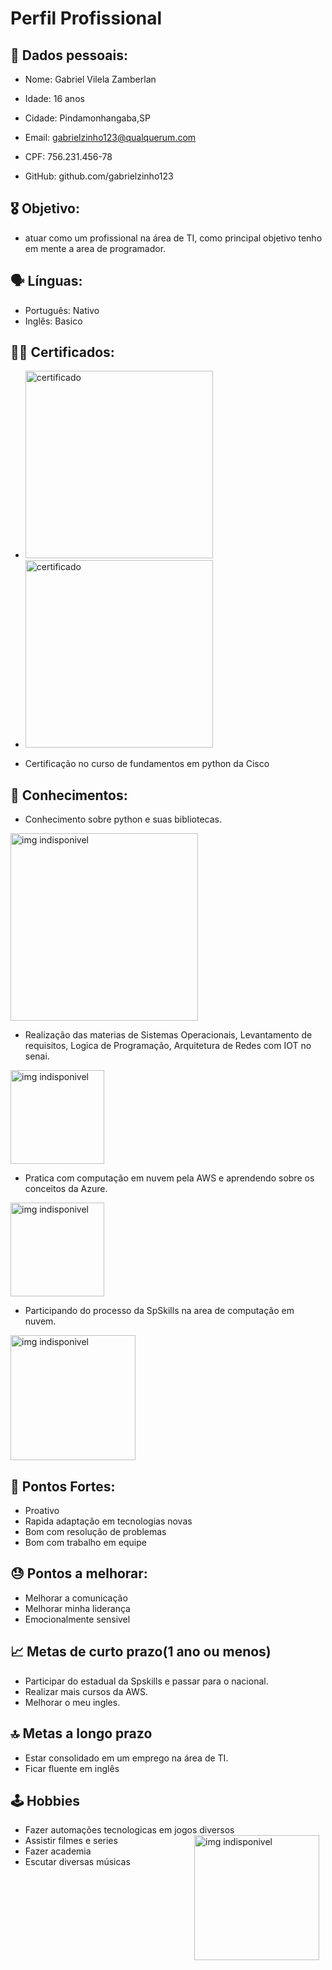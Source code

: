 # Perfil Profissional

## 🪪 Dados pessoais:
* Nome: Gabriel Vilela Zamberlan

* Idade: 16 anos 

* Cidade: Pindamonhangaba,SP

* Email: gabrielzinho123@qualquerum.com

* CPF: 756.231.456-78

* GitHub: github.com/gabrielzinho123

## 🎖 Objetivo:
* atuar como um profissional na área de TI, como principal objetivo tenho em mente a area de programador.

## 🗣 Línguas:
* Português: Nativo
* Inglês: Basico



## 🧑‍🎓 Certificados:
* <img src="https://images.credly.com/images/2f7b0627-48a0-4894-8d46-3245bdfe0463/image.png" alt="certificado" width="300"/>   

* <img src="https://images.credly.com/images/73e4a58b-a8ef-41a3-a7db-9183dd269882/image.png" alt="certificado" width="300"/> 

* Certificação no curso de fundamentos em python da Cisco

## 🧠 Conhecimentos:
* Conhecimento sobre python e suas bibliotecas.

<img src="https://www.h2kinfosys.com/blog/wp-content/uploads/2024/10/Python-01_2_1.png" alt="img indisponivel" width="300"/>


* Realização das materias de Sistemas Operacionais, Levantamento de requisitos, Logica de Programação, Arquitetura de Redes com IOT no senai.

<img src="https://cursophd.com.br/wp-content/uploads/2020/09/SENAI-LOGO.png" alt="img indisponivel" width="150"/>

* Pratica com computação em nuvem pela AWS e aprendendo sobre os conceitos da Azure.

<img src="https://www.northware.mx/wp-content/uploads/2022/09/northware-microsoft-azure-logo.png" alt="img indisponivel" width="150"/>

* Participando do processo da SpSkills na area de computação em nuvem.

<img src="https://encrypted-tbn0.gstatic.com/images?q=tbn:ANd9GcST8X5mHA0SZYSQXwjyPP-T5GlWcFzRDyMFFQ&s" alt="img indisponivel" width="200"/>


## 💪 Pontos Fortes:
* Proativo
* Rapida adaptação em tecnologias novas
* Bom com resolução de problemas
* Bom com trabalho em equipe


## 😓 Pontos a melhorar:
* Melhorar a comunicação
* Melhorar minha liderança
* Emocionalmente sensivel


## 📈 Metas de curto prazo(1 ano ou menos)
* Participar do estadual da Spskills e passar para o nacional.
* Realizar mais cursos da AWS.
* Melhorar o meu ingles.

## 🔝 Metas a longo prazo
* Estar consolidado em um emprego na área de TI.
* Ficar fluente em inglês

## 🕹 Hobbies
* Fazer automações tecnologicas em jogos diversos<img src="https://i.pinimg.com/originals/64/45/ee/6445ee2274a782a7c528303e9bd823d7.gif" alt="img indisponivel" width="200" style="float: right; margin-right: 10px" />
* Assistir filmes e series
* Fazer academia
* Escutar diversas músicas 

